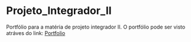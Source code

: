 # Projeto_Integrador_II
Portfólio para a matéria de projeto integrador II.
O portfólio pode ser visto atráves do link: [Portfolio](https://adamyoshidas.github.io/Projeto_Integrador_II/)
